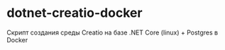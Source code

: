 # dotnet-creatio-docker
Скрипт создания среды Creatio на базе .NET Core (linux) + Postgres в Docker
